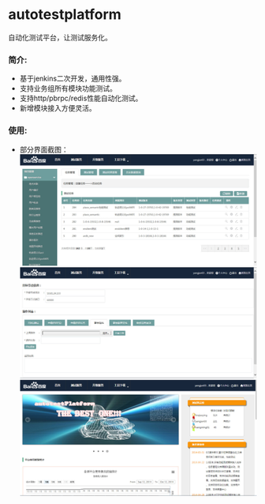 autotestplatform
================

自动化测试平台，让测试服务化。

### 简介:
* 基于jenkins二次开发，通用性强。
* 支持业务组所有模块功能测试。    
* 支持http/pbrpc/redis性能自动化测试。
* 新增模块接入方便灵活。

### 使用:
* 部分界面截图：    
![image](screenshot/001.jpg)     
![image](screenshot/002.jpg)     
![image](screenshot/003.jpg)     



